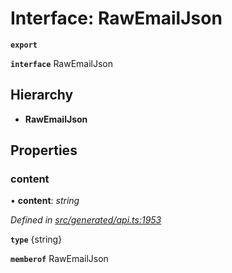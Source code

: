 # Interface: RawEmailJson

**`export`** 

**`interface`** RawEmailJson

## Hierarchy

* **RawEmailJson**

## Properties

###  content

• **content**: *string*

*Defined in [src/generated/api.ts:1953](https://github.com/mailslurp/mailslurp-client-ts-js/blob/6b83217/src/generated/api.ts#L1953)*

**`type`** {string}

**`memberof`** RawEmailJson
